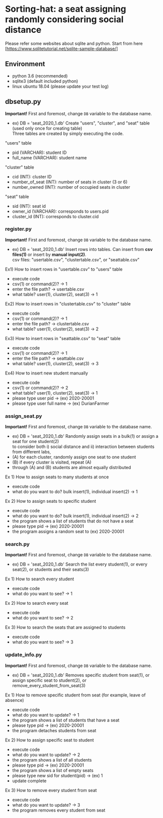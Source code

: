# Sorting-hat: a seat assigning randomly considering social distance

Please refer some websites about sqlite and python.
Start from here [https://www.sqlitetutorial.net/sqlite-sample-database/]

## Environment
- python 3.6 (recommended)
- sqlite3 (default included python)
- linux ubuntu 18.04 (please update your test log)


## dbsetup.py
**Important!** First and foremost, change `DB` variable to the database name. <br/>
- ex) DB = 'seat_2020_1.db'
Create "users", "cluster", and "seat" table (used only once for creating table)<br/>
Three tables are created by simply executing the code.<br/>

"users" table <br/>
- pid (VARCHAR): student ID<br/>
- full_name (VARCHAR): student name<br/>

"cluster" table <br/>
- cid (INT): cluster ID<br/>
- number_of_seat (INT): number of seats in cluster (3 or 6)<br/>
- number_owned (INT): number of occupied seats in cluster<br/>

"seat" table<br/>
- sid (INT): seat id<br/>
- owner_id (VARCHAR): corresponds to users.pid<br/>
- cluster_id (INT): corresponds to cluster.cid<br/>


### register.py
**Important!** First and foremost, change `DB` variable to the database name. <br/>
- ex) DB = 'seat_2020_1.db'
Insert rows into tables. Can insert from <b>csv files(1)</b> or insert by <b>manual input(2)</b>.<br/>
csv files: "usertable.csv", "clustertable.csv", or "seattable.csv" <br/>

Ex1) How to insert rows in "usertable.csv" to "users" table<br/>
- execute code<br/>
- csv(1) or command(2)? -> 1<br/>
- enter the file path? -> usertable.csv<br/>
- what table? user(1), cluster(2), seat(3) -> 1<br/>

Ex2) How to insert rows in "clustertable.csv" to "cluster" table<br/>
- execute code<br/>
- csv(1) or command(2)? -> 1<br/>
- enter the file path? -> clustertable.csv<br/>
- what table? user(1), cluster(2), seat(3) -> 2<br/>

Ex3) How to insert rows in "seattable.csv" to "seat" table<br/>
- execute code<br/>
- csv(1) or command(2)? -> 1<br/>
- enter the file path? -> seattable.csv<br/>
- what table? user(1), cluster(2), seat(3) -> 3<br/>

Ex4) How to insert new student manually<br/>
- execute code<br/>
- csv(1) or command(2)? -> 2<br/>
- what table? user(1), cluster(2), seat(3) -> 1<br/>
- please type user pid -> (ex) 2020-20001 <br/>
- please type user full name -> (ex) DurianFarmer <br/>


### assign_seat.py
**Important!** First and foremost, change `DB` variable to the database name. <br/>
- ex) DB = 'seat_2020_1.db'
Randomly assign seats in a bulk(1) or assign a seat for one student(2) <br/>
to consider both i) social distance and ii) interaction between students from different labs, <br/>
- (A) for each cluster, randomly assign one seat to one student <br/>
- (B) if every cluster is visited, repeat (A)
- through (A) and (B) students are almost equally distributed <br/>

Ex 1) How to assign seats to many students at once<br/>
- execute code<br/>
- what do you want to do? bulk insert(1), individual insert(2) -> 1 <br/>

Ex 2) How to assign seats to specific student<br/>
- execute code<br/>
- what do you want to do? bulk insert(1), individual insert(2) -> 2 <br/>
- the program shows a list of students that do not have a seat<br/>
- please type pid -> (ex) 2020-20001<br/>
- the program assigns a random seat to (ex) 2020-20001<br/>
 
### search.py
**Important!** First and foremost, change `DB` variable to the database name. <br/>
- ex) DB = 'seat_2020_1.db'
Search the list every student(1), or every seat(2), or students and their seats(3) <br/>

Ex 1) How to search every student<br/>
- execute code<br/>
- what do you want to see? -> 1 <br/>

Ex 2) How to search every seat<br/>
- execute code<br/>
- what do you want to see? -> 2 <br/>

Ex 3) How to search the seats that are assigned to students<br/>
- execute code<br/>
- what do you want to see? -> 3 <br/>


### update_info.py
**Important!** First and foremost, change `DB` variable to the database name. <br/>
- ex) DB = 'seat_2020_1.db'
Removes specific student from seat(1), or <br/>
assign specific seat to student(2), or <br/>
remove_every_student_from_seat(3) <br/>

Ex 1) How to remove specific student from seat (for example, leave of absence) <br/>
- execute code<br/>
- what do you want to update? -> 1 <br/>
- the program shows a list of students that have a seat<br/>
- please type pid -> (ex) 2020-20001<br/>
- the program detaches students from seat<br/>

Ex 2) How to assign specific seat to student<br/>
- execute code<br/>
- what do you want to update? -> 2 <br/>
- the program shows a list of all students<br/>
- please type pid -> (ex) 2020-20001<br/>
- the program shows a list of empty seats<br/>
- please type new sid for student(pid) -> (ex) 1<br/>
- update complete<br/>

Ex 3) How to remove every student from seat <br/>
- execute code<br/>
- what do you want to update? -> 3 <br/>
- the program removes every student from seat <br/>


